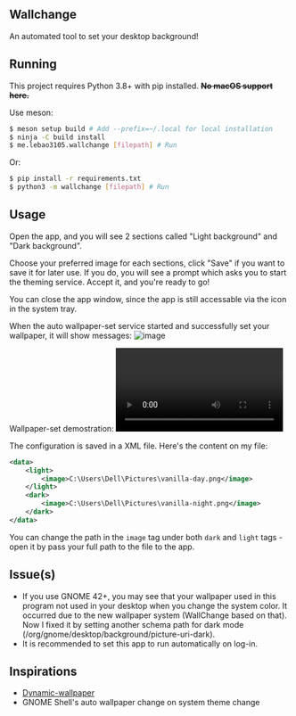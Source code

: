 ## Wallchange
An automated tool to set your desktop background!

## Running
This project requires Python 3.8+ with pip installed. ~~**No macOS support here.**~~

Use meson:
```bash
$ meson setup build # Add --prefix=~/.local for local installation
$ ninja -C build install
$ me.lebao3105.wallchange [filepath] # Run
```

Or:
```bash
$ pip install -r requirements.txt
$ python3 -m wallchange [filepath] # Run
```

## Usage
Open the app, and you will see 2 sections called "Light background" and "Dark background".

Choose your preferred image for each sections, click "Save" if you want to save it for later use. If you do, you will see a prompt which asks you to start the theming service. Accept it, and you're ready to go!

You can close the app window, since the app is still accessable via the icon in the system tray.

When the auto wallpaper-set service started and successfully set your wallpaper, it will show messages:
![image](https://user-images.githubusercontent.com/77564176/213847343-3bdabed4-3704-4197-81f8-9df09a72ac02.png)

Wallpaper-set demostration:
![link here](https://user-images.githubusercontent.com/77564176/213848497-3af86855-2e8a-4729-9728-2359acb27a12.webm)

The configuration is saved in a XML file. Here's the content on my file:
```xml
<data>
    <light>
        <image>C:\Users\Dell\Pictures\vanilla-day.png</image>
    </light>
    <dark>
        <image>C:\Users\Dell\Pictures\vanilla-night.png</image>
    </dark>
</data>
```

You can change the path in the ```image``` tag under both ```dark``` and ```light``` tags - open it by pass your full path to the file to the app.

## Issue(s)
* If you use GNOME 42+, you may see that your wallpaper used in this program not used in your desktop when you change the system color. It occurred due to the new wallpaper system (WallChange based on that). Now I fixed it by setting another schema path for dark mode (/org/gnome/desktop/background/picture-uri-dark).
* It is recommended to set this app to run automatically on log-in.

## Inspirations
* [Dynamic-wallpaper](https://github.com/dusansimic/dynamic-wallpaper)
* GNOME Shell's auto wallpaper change on system theme change
